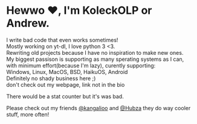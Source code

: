 <h1>Hewwo ❤️, I'm KoleckOLP or Andrew.</h1>
<p>
I write bad code that even works sometimes!<br>
Mostly working on yt-dl, I love python 3 <3.<br>
Rewriting old projects because I have no inspiration to make new ones.<br>
My biggest passison is supporting as many sperating systems as I can,<br>
with minimum effort(because I'm lazy), curently supporting:<br>
Windows, Linux, MacOS, BSD, HaikuOS, Android<br>
Definitely no shady business here ;)<br>
don't check out my webpage, link not in the bio<br>
</p>

There would be a stat counter but it's was bad.
<!--[![KoleckOLP's github stats](https://github-readme-stats.vercel.app/api?username=KoleckOLP&show_icons=true&theme=dark)](https://github.com/anuraghazra/github-readme-stats)<br>-->

Please check out my friends <a href="https://github.com/kangalioo">@kangalioo</a> and <a href="https://github.com/Hubza">@Hubza</a> they do way cooler stuff, more often!
